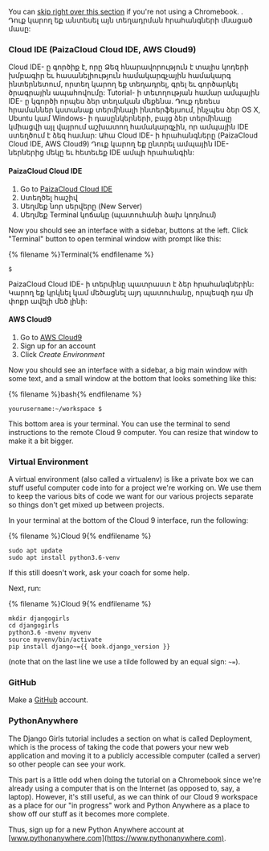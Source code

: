 You can [skip right over this section](http://tutorial.djangogirls.org/en/installation/#install-python) if you're not using a Chromebook. . Դուք կարող եք անտեսել այն տեղադրման հրահանգների մնացած մասը:

### Cloud IDE (PaizaCloud Cloud IDE, AWS Cloud9)

Cloud IDE- ը գործիք է, որը Ձեզ հնարավորություն է տալիս կոդերի խմբագիր եւ հասանելիություն համակարգչային համակարգ ինտերնետում, որտեղ կարող եք տեղադրել, գրել եւ գործարկել ծրագրային ապահովումը: Tutorial- ի տեւողության համար ամպային IDE- ը կգործի որպես ձեր տեղական մեքենա. Դուք դեռեւս հրամաններ կստանաք տերմինալի ինտերֆեյսում, ինչպես ձեր OS X, Ubuntu կամ Windows- ի դասընկերների, բայց ձեր տերմինալը կմիացվի այլ վայրում աշխատող համակարգչին, որ ամպային IDE ստեղծում է ձեզ համար: Ահա Cloud IDE- ի հրահանգները (PaizaCloud Cloud IDE, AWS Cloud9) Դուք կարող եք ընտրել ամպային IDE- ներներից մեկը եւ հետեւեք IDE ամպի հրահանգին:

#### PaizaCloud Cloud IDE

1. Go to [PaizaCloud Cloud IDE](https://paiza.cloud/)
2. Ստեղծել հաշիվ
3. Սեղմեք նոր սերվերը (New Server)
4. Սեղմեք Terminal կոճակը (պատուհանի ձախ կողմում)

Now you should see an interface with a sidebar, buttons at the left. Click "Terminal" button to open terminal window with prompt like this:

{% filename %}Terminal{% endfilename %}

    $
    

PaizaCloud Cloud IDE- ի տերմինը պատրաստ է ձեր հրահանգներին: Կարող եք կրկնել կամ մեծացնել այդ պատուհանը, որպեսզի դա մի փոքր ավելի մեծ լինի:

#### AWS Cloud9

1. Go to [AWS Cloud9](https://aws.amazon.com/cloud9/)
2. Sign up for an account
3. Click *Create Environment*

Now you should see an interface with a sidebar, a big main window with some text, and a small window at the bottom that looks something like this:

{% filename %}bash{% endfilename %}

    yourusername:~/workspace $
    

This bottom area is your terminal. You can use the terminal to send instructions to the remote Cloud 9 computer. You can resize that window to make it a bit bigger.

### Virtual Environment

A virtual environment (also called a virtualenv) is like a private box we can stuff useful computer code into for a project we're working on. We use them to keep the various bits of code we want for our various projects separate so things don't get mixed up between projects.

In your terminal at the bottom of the Cloud 9 interface, run the following:

{% filename %}Cloud 9{% endfilename %}

    sudo apt update
    sudo apt install python3.6-venv
    

If this still doesn't work, ask your coach for some help.

Next, run:

{% filename %}Cloud 9{% endfilename %}

    mkdir djangogirls
    cd djangogirls
    python3.6 -mvenv myvenv
    source myvenv/bin/activate
    pip install django~={{ book.django_version }}
    

(note that on the last line we use a tilde followed by an equal sign: `~=`).

### GitHub

Make a [GitHub](https://github.com) account.

### PythonAnywhere

The Django Girls tutorial includes a section on what is called Deployment, which is the process of taking the code that powers your new web application and moving it to a publicly accessible computer (called a server) so other people can see your work.

This part is a little odd when doing the tutorial on a Chromebook since we're already using a computer that is on the Internet (as opposed to, say, a laptop). However, it's still useful, as we can think of our Cloud 9 workspace as a place for our "in progress" work and Python Anywhere as a place to show off our stuff as it becomes more complete.

Thus, sign up for a new Python Anywhere account at [www.pythonanywhere.com](https://www.pythonanywhere.com).